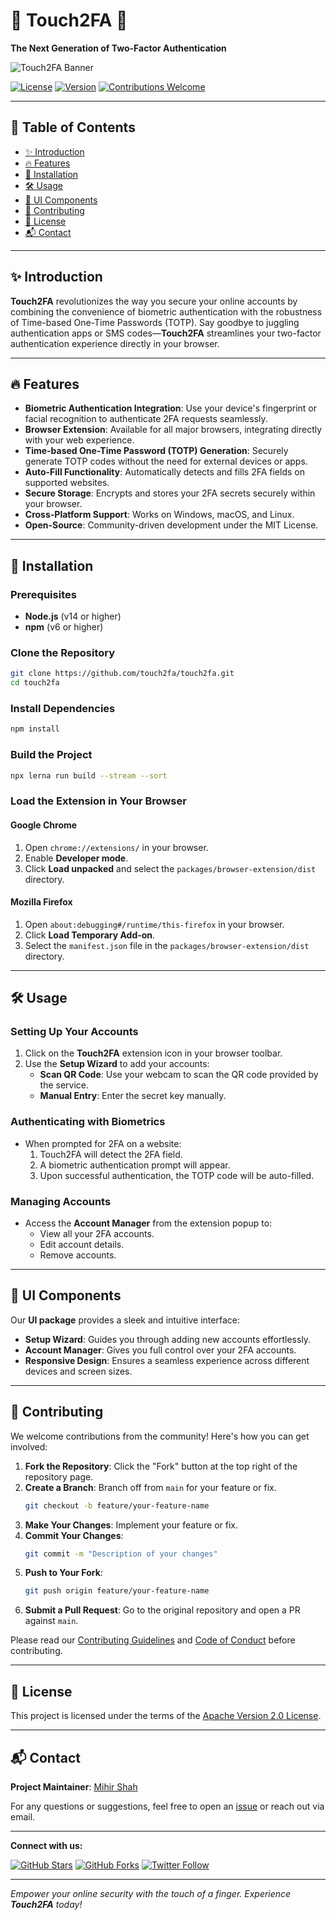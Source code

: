 # 🌟 **Touch2FA** 🌟
**The Next Generation of Two-Factor Authentication**

![Touch2FA Banner](https://user-images.githubusercontent.com/yourusername/yourrepo/banner.png)

[![License](https://img.shields.io/badge/license-Apache-blue.svg)](LICENSE)
[![Version](https://img.shields.io/badge/version-0.1.0-brightgreen.svg)](https://github.com/yourusername/touch2fa)
[![Contributions Welcome](https://img.shields.io/badge/contributions-welcome-orange.svg)](#contributing)

---

## 📜 **Table of Contents**

- [✨ Introduction](#-introduction)
- [🔥 Features](#-features)
- [🚀 Installation](#-installation)
- [🛠️ Usage](#️-usage)
- [🎨 UI Components](#-ui-components)
- [🤝 Contributing](#-contributing)
- [📄 License](#-license)
- [📬 Contact](#-contact)

---

## ✨ **Introduction**

**Touch2FA** revolutionizes the way you secure your online accounts by combining the convenience of biometric authentication with the robustness of Time-based One-Time Passwords (TOTP). Say goodbye to juggling authentication apps or SMS codes—**Touch2FA** streamlines your two-factor authentication experience directly in your browser.

---

## 🔥 **Features**

- **Biometric Authentication Integration**: Use your device's fingerprint or facial recognition to authenticate 2FA requests seamlessly.
- **Browser Extension**: Available for all major browsers, integrating directly with your web experience.
- **Time-based One-Time Password (TOTP) Generation**: Securely generate TOTP codes without the need for external devices or apps.
- **Auto-Fill Functionality**: Automatically detects and fills 2FA fields on supported websites.
- **Secure Storage**: Encrypts and stores your 2FA secrets securely within your browser.
- **Cross-Platform Support**: Works on Windows, macOS, and Linux.
- **Open-Source**: Community-driven development under the MIT License.

---

## 🚀 **Installation**

### **Prerequisites**

- **Node.js** (v14 or higher)
- **npm** (v6 or higher)

### **Clone the Repository**

```bash
git clone https://github.com/touch2fa/touch2fa.git
cd touch2fa
```

### **Install Dependencies**

```bash
npm install
```

### **Build the Project**

```bash
npx lerna run build --stream --sort
```

### **Load the Extension in Your Browser**

#### **Google Chrome**

1. Open `chrome://extensions/` in your browser.
2. Enable **Developer mode**.
3. Click **Load unpacked** and select the `packages/browser-extension/dist` directory.

#### **Mozilla Firefox**

1. Open `about:debugging#/runtime/this-firefox` in your browser.
2. Click **Load Temporary Add-on**.
3. Select the `manifest.json` file in the `packages/browser-extension/dist` directory.

---

## 🛠️ **Usage**

### **Setting Up Your Accounts**

1. Click on the **Touch2FA** extension icon in your browser toolbar.
2. Use the **Setup Wizard** to add your accounts:
   - **Scan QR Code**: Use your webcam to scan the QR code provided by the service.
   - **Manual Entry**: Enter the secret key manually.

### **Authenticating with Biometrics**

- When prompted for 2FA on a website:
  1. Touch2FA will detect the 2FA field.
  2. A biometric authentication prompt will appear.
  3. Upon successful authentication, the TOTP code will be auto-filled.

### **Managing Accounts**

- Access the **Account Manager** from the extension popup to:
  - View all your 2FA accounts.
  - Edit account details.
  - Remove accounts.

---

## 🎨 **UI Components**

Our **UI package** provides a sleek and intuitive interface:

- **Setup Wizard**: Guides you through adding new accounts effortlessly.
- **Account Manager**: Gives you full control over your 2FA accounts.
- **Responsive Design**: Ensures a seamless experience across different devices and screen sizes.

---

## 🤝 **Contributing**

We welcome contributions from the community! Here's how you can get involved:

1. **Fork the Repository**: Click the "Fork" button at the top right of the repository page.
2. **Create a Branch**: Branch off from `main` for your feature or fix.
   ```bash
   git checkout -b feature/your-feature-name
   ```
3. **Make Your Changes**: Implement your feature or fix.
4. **Commit Your Changes**:
   ```bash
   git commit -m "Description of your changes"
   ```
5. **Push to Your Fork**:
   ```bash
   git push origin feature/your-feature-name
   ```
6. **Submit a Pull Request**: Go to the original repository and open a PR against `main`.

Please read our [Contributing Guidelines](CONTRIBUTING.md) and [Code of Conduct](CODE_OF_CONDUCT.md) before contributing.

---

## 📄 **License**

This project is licensed under the terms of the [Apache Version 2.0 License](LICENSE).

---

## 📬 **Contact**

**Project Maintainer**: [Mihir Shah](mailto:mihir.shah@touch2fa.com)

For any questions or suggestions, feel free to open an [issue](https://github.com/touch2fa/touch2fa/issues) or reach out via email.

---

**Connect with us:**

[![GitHub Stars](https://img.shields.io/github/stars/touch2fa/touch2fa?style=social)](https://github.com/touch2fa/touch2fa/stargazers)
[![GitHub Forks](https://img.shields.io/github/forks/touch2fa/touch2fa?style=social)](https://github.com/touch2fa/touch2fa/network/members)
[![Twitter Follow](https://img.shields.io/twitter/follow/touch2fa?style=social)](https://x.com/touch2fa)

---

*Empower your online security with the touch of a finger. Experience **Touch2FA** today!*
